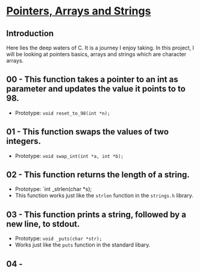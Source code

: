 # <ins>Pointers, Arrays and Strings</ins>

## Introduction
Here lies the deep waters of C. It is a journey I enjoy taking. In this project, I will be looking at pointers basics, arrays and strings which are character arrays.

## 00 - This function takes a pointer to an int as parameter and updates the value it points to to 98.
- Prototype: `void reset_to_98(int *n);`

## 01 -  This function swaps the values of two integers.
- Prototype: `void swap_int(int *a, int *b);`

## 02 - This function returns the length of a string.
- Prototype: `int _strlen(char *s);
- This function works just like the `strlen` function in the `strings.h` library.

## 03 - This function prints a string, followed by a new line, to stdout.
- Prototype: `void _puts(char *str);`
- Works just like the `puts` function in the standard libary.

## 04 - 